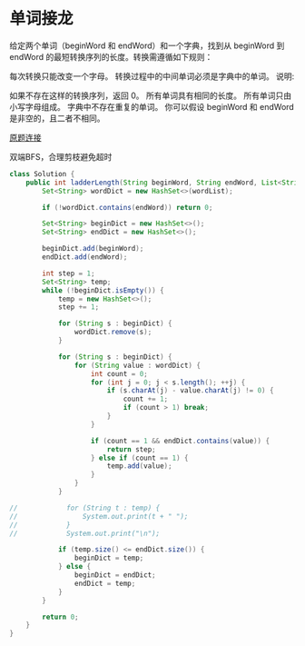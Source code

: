# 单词接龙

给定两个单词（beginWord 和 endWord）和一个字典，找到从 beginWord 到 endWord 的最短转换序列的长度。转换需遵循如下规则：

每次转换只能改变一个字母。
转换过程中的中间单词必须是字典中的单词。
说明:

如果不存在这样的转换序列，返回 0。
所有单词具有相同的长度。
所有单词只由小写字母组成。
字典中不存在重复的单词。
你可以假设 beginWord 和 endWord 是非空的，且二者不相同。

[原题连接](https://leetcode-cn.com/problems/word-ladder/)

双端BFS，合理剪枝避免超时

```Java
class Solution {
    public int ladderLength(String beginWord, String endWord, List<String> wordList) {
        Set<String> wordDict = new HashSet<>(wordList);

        if (!wordDict.contains(endWord)) return 0;

        Set<String> beginDict = new HashSet<>();
        Set<String> endDict = new HashSet<>();

        beginDict.add(beginWord);
        endDict.add(endWord);

        int step = 1;
        Set<String> temp;
        while (!beginDict.isEmpty()) {
            temp = new HashSet<>();
            step += 1;

            for (String s : beginDict) {
                wordDict.remove(s);
            }

            for (String s : beginDict) {
                for (String value : wordDict) {
                    int count = 0;
                    for (int j = 0; j < s.length(); ++j) {
                        if (s.charAt(j) - value.charAt(j) != 0) {
                            count += 1;
                            if (count > 1) break;
                        }
                    }

                    if (count == 1 && endDict.contains(value)) {
                        return step;
                    } else if (count == 1) {
                        temp.add(value);
                    }
                }
            }

//            for (String t : temp) {
//                System.out.print(t + " ");
//            }
//            System.out.print("\n");

            if (temp.size() <= endDict.size()) {
                beginDict = temp;
            } else {
                beginDict = endDict;
                endDict = temp;
            }
        }

        return 0;
    }
}
```

